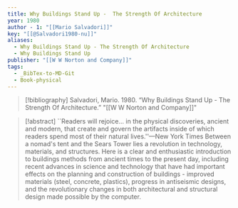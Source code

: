 ```yaml
---
title: Why Buildings Stand Up -  The Strength Of Architecture
year: 1980
author - 1: "[[Mario Salvadori]]"
key: "[[@Salvadori1980-nu]]"
aliases:
  - Why Buildings Stand Up - The Strength Of Architecture
  - Why Buildings Stand Up
publisher: "[[W W Norton and Company]]"
tags:
  - _BibTex-to-MD-Git
  - Book-physical
---
```


> [!bibliography]
> Salvadori, Mario. 1980. “Why Buildings Stand Up -  The Strength Of Architecture.” "[[W W Norton and Company]]"

> [!abstract]
> ``Readers will rejoice... in the physical discoveries, ancient and modern, that create and govern the artifacts inside of which readers spend most of their natural lives.''—New York Times Between a nomad's tent and the Sears Tower lies a revolution in technology, materials, and structures. Here is a clear and enthusiastic introduction to buildings methods from ancient times to the present day, including recent advances in science and technology that have had important effects on the planning and construction of buildings -  improved materials (steel, concrete, plastics), progress in antiseismic designs, and the revolutionary changes in both architectural and structural design made possible by the computer.